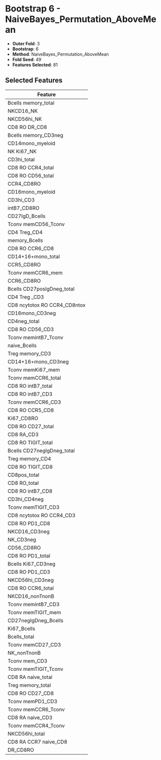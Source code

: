 # Bootstrap 6 - NaiveBayes_Permutation_AboveMean

- **Outer Fold**: 3
- **Bootstrap**: 6
- **Method**: NaiveBayes_Permutation_AboveMean
- **Fold Seed**: 49
- **Features Selected**: 81

## Selected Features

| Feature |
|---------|
| Bcells memory_total |
| NKCD16_NK |
| NKCD56hi_NK |
| CD8 RO DR_CD8 |
| Bcells memory_CD3neg |
| CD14mono_myeloid |
| NK Ki67_NK |
| CD3hi_total |
| CD8 RO CCR4_total |
| CD8 RO CD56_total |
| CCR4_CD8RO |
| CD16mono_myeloid |
| CD3hi_CD3 |
| intB7_CD8RO |
| CD27IgD_Bcells |
| Tconv memCD56_Tconv |
| CD4 Treg_CD4 |
| memory_Bcells |
| CD8 RO CCR6_CD8 |
| CD14+16+mono_total |
| CCR5_CD8RO |
| Tconv memCCR6_mem |
| CCR6_CD8RO |
| Bcells CD27posIgDneg_total |
| CD4 Treg _CD3 |
| CD8 ncytotox RO CCR4_CD8ntox |
| CD16mono_CD3neg |
| CD4neg_total |
| CD8 RO CD56_CD3 |
| Tconv memintB7_Tconv |
| naive_Bcells |
| Treg memory_CD3 |
| CD14+16+mono_CD3neg |
| Tconv memKi67_mem |
| Tconv memCCR6_total |
| CD8 RO intB7_total |
| CD8 RO intB7_CD3 |
| Tconv memCCR6_CD3 |
| CD8 RO CCR5_CD8 |
| Ki67_CD8RO |
| CD8 RO CD27_total |
| CD8 RA_CD3 |
| CD8 RO TIGIT_total |
| Bcells CD27negIgDneg_total |
| Treg memory_CD4 |
| CD8 RO TIGIT_CD8 |
| CD8pos_total |
| CD8 RO_total |
| CD8 RO intB7_CD8 |
| CD3hi_CD4neg |
| Tconv memTIGIT_CD3 |
| CD8 ncytotox RO CCR4_CD3 |
| CD8 RO PD1_CD8 |
| NKCD16_CD3neg |
| NK_CD3neg |
| CD56_CD8RO |
| CD8 RO PD1_total |
| Bcells Ki67_CD3neg |
| CD8 RO PD1_CD3 |
| NKCD56hi_CD3neg |
| CD8 RO CCR6_total |
| NKCD16_nonTnonB |
| Tconv memintB7_CD3 |
| Tconv memTIGIT_mem |
| CD27negIgDneg_Bcells |
| Ki67_Bcells |
| Bcells_total |
| Tconv memCD27_CD3 |
| NK_nonTnonB |
| Tconv mem_CD3 |
| Tconv memTIGIT_Tconv |
| CD8 RA naive_total |
| Treg memory_total |
| CD8 RO CD27_CD8 |
| Tconv memPD1_CD3 |
| Tconv memCCR6_Tconv |
| CD8 RA naive_CD3 |
| Tconv memCCR4_Tconv |
| NKCD56hi_total |
| CD8 RA CCR7 naive_CD8 |
| DR_CD8RO |
